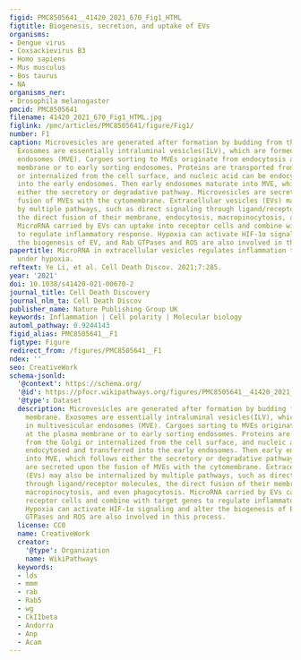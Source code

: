 ```yaml
---
figid: PMC8505641__41420_2021_670_Fig1_HTML
figtitle: Biogenesis, secretion, and uptake of EVs
organisms:
- Dengue virus
- Coxsackievirus B3
- Homo sapiens
- Mus musculus
- Bos taurus
- NA
organisms_ner:
- Drosophila melanogaster
pmcid: PMC8505641
filename: 41420_2021_670_Fig1_HTML.jpg
figlink: /pmc/articles/PMC8505641/figure/Fig1/
number: F1
caption: Microvesicles are generated after formation by budding from the plasma membrane.
  Exosomes are essentially intraluminal vesicles(ILV), which are formed in multivesicular
  endosomes (MVE). Cargoes sorting to MVEs originate from endocytosis at the plasma
  membrane or to early sorting endosomes. Proteins are transported from the Golgi
  or internalized from the cell surface, and nucleic acid can be endocytosed and transferred
  into the early endosomes. Then early endosomes maturate into MVE, which follows
  either the secretory or degradative pathway. Microvesicles are secreted upon the
  fusion of MVEs with the cytomembrane. Extracellular vesicles (EVs) may also be internalized
  by multiple pathways, such as direct signaling through ligand/receptor molecules,
  the direct fusion of their membrane, endocytosis, macropinocytosis, and even phagocytosis.
  MicroRNA carried by EVs can uptake into receptor cells and combine with target genes
  to regulate inflammatory response. Hypoxia can activate HIF-1α signaling and alter
  the biogenesis of EV, and Rab GTPases and ROS are also involved in this process.
papertitle: MicroRNA in extracellular vesicles regulates inflammation through macrophages
  under hypoxia.
reftext: Ye Li, et al. Cell Death Discov. 2021;7:285.
year: '2021'
doi: 10.1038/s41420-021-00670-2
journal_title: Cell Death Discovery
journal_nlm_ta: Cell Death Discov
publisher_name: Nature Publishing Group UK
keywords: Inflammation | Cell polarity | Molecular biology
automl_pathway: 0.9244143
figid_alias: PMC8505641__F1
figtype: Figure
redirect_from: /figures/PMC8505641__F1
ndex: ''
seo: CreativeWork
schema-jsonld:
  '@context': https://schema.org/
  '@id': https://pfocr.wikipathways.org/figures/PMC8505641__41420_2021_670_Fig1_HTML.html
  '@type': Dataset
  description: Microvesicles are generated after formation by budding from the plasma
    membrane. Exosomes are essentially intraluminal vesicles(ILV), which are formed
    in multivesicular endosomes (MVE). Cargoes sorting to MVEs originate from endocytosis
    at the plasma membrane or to early sorting endosomes. Proteins are transported
    from the Golgi or internalized from the cell surface, and nucleic acid can be
    endocytosed and transferred into the early endosomes. Then early endosomes maturate
    into MVE, which follows either the secretory or degradative pathway. Microvesicles
    are secreted upon the fusion of MVEs with the cytomembrane. Extracellular vesicles
    (EVs) may also be internalized by multiple pathways, such as direct signaling
    through ligand/receptor molecules, the direct fusion of their membrane, endocytosis,
    macropinocytosis, and even phagocytosis. MicroRNA carried by EVs can uptake into
    receptor cells and combine with target genes to regulate inflammatory response.
    Hypoxia can activate HIF-1α signaling and alter the biogenesis of EV, and Rab
    GTPases and ROS are also involved in this process.
  license: CC0
  name: CreativeWork
  creator:
    '@type': Organization
    name: WikiPathways
  keywords:
  - lds
  - mmm
  - rab
  - Rab5
  - wg
  - CkIIbeta
  - Andorra
  - Anp
  - Acam
---
```

